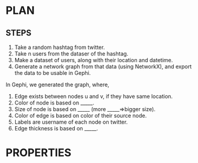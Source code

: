 # PLAN
## STEPS
1. Take a random hashtag from twitter.
2. Take n users from the dataser of the hashtag.
3. Make a dataset of users, along with their location and datetime.
4. Generate a network graph from that data (using NetworkX), and export the data to be usable in Gephi.

In Gephi, we generated the graph, where,
1. Edge exists between nodes u and v, if they have same location.
2. Color of node is based on _____.
3. Size of node is based on _____ (more _____=>bigger size).
4. Color of edge is based on color of their source node.
5. Labels are username of each node on twitter.
6. Edge thickness is based on _____.


# PROPERTIES
